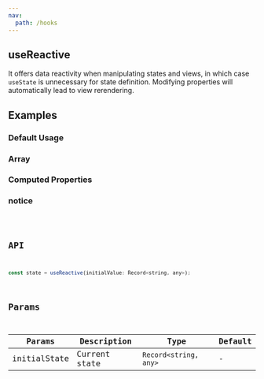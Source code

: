 ```yaml
---
nav:
  path: /hooks
---
```


## useReactive

It offers data reactivity when manipulating states and views, in which case `useState` is unnecessary for state definition. Modifying properties will automatically lead to view rerendering.

## Examples

### Default Usage

<code src="./demo/demo1.tsx"></code>

### Array

<code src="./demo/demo2.tsx"></code>

### Computed Properties

<code src="./demo/demo3.tsx"></code>

### notice

<code  src="./demo/demo4.tsx" />

## API

```js
const state = useReactive(initialValue: Record<string, any>);
```

## Params

| Params       | Description   | Type                  | Default |
| ------------ | ------------- | --------------------- | ------- |
| initialState | Current state | `Record<string, any>` | -       |
